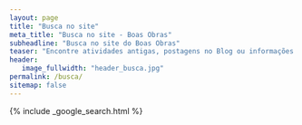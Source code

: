 ```yaml
---
layout: page
title: "Busca no site"
meta_title: "Busca no site - Boas Obras"
subheadline: "Busca no site do Boas Obras"
teaser: "Encontre atividades antigas, postagens no Blog ou informações úteis, em um clique!"
header:
   image_fullwidth: "header_busca.jpg"
permalink: /busca/
sitemap: false
---
```


{% include _google_search.html %}
